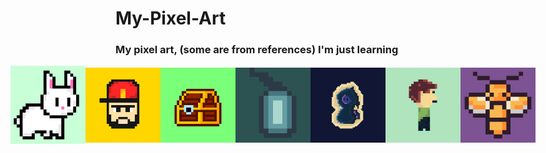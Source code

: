 # My-Pixel-Art
### My pixel art, (some are from references) I'm just learning<br>
<div style="display: flex; align-items: center; flex-direction: row-reverse; justify-content: center">
  <img src="https://github.com/Cheko82/My-Pixel-Art/blob/main/pixelart/Bee.png?raw=true" alt="Bee" width="120">
  <img src="https://github.com/Cheko82/My-Pixel-Art/blob/main/pixelart/Greg.png?raw=true" alt="Greg" width="120">
  <img src="https://github.com/Cheko82/My-Pixel-Art/blob/main/pixelart/Grim.png?raw=true" alt="Grim" width="120">
  <img src="https://github.com/Cheko82/My-Pixel-Art/blob/main/pixelart/Lantern.png?raw=true" alt="Minecraft style lantern" width="120">
  <img src="https://github.com/Cheko82/My-Pixel-Art/blob/main/pixelart/Chest.png?raw=true" alt="A dumb chest" width="120">
  <img src="https://github.com/Cheko82/My-Pixel-Art/blob/main/pixelart/Brad.png?raw=true" alt="Bearded man with cap" width="120">
  <img src="https://github.com/Cheko82/My-Pixel-Art/blob/main/pixelart/Bunny.png?raw=true" alt="Bunny" width="120">
</div>

